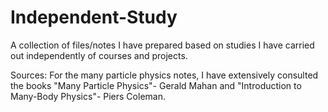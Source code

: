 # Independent-Study
A collection of files/notes I have prepared based on studies I have carried out independently of courses and projects.

Sources:
For the many particle physics notes, I have extensively consulted the books "Many Particle Physics"- Gerald Mahan and "Introduction to Many-Body Physics"- Piers Coleman. 
